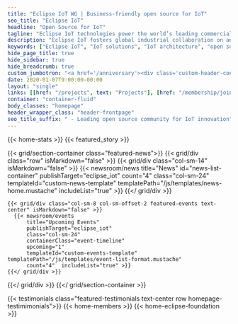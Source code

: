 ```yaml
---
title: "Eclipse IoT WG | Business-friendly open source for IoT"
seo_title: "Eclipse IoT"
headline: "Open Source for IoT"
tagline: "Eclipse IoT technologies power the world’s leading commercial IoT solutions."
description: "Eclipse IoT fosters global industrial collaboration on an end-to-end secure and flexible IoT architecture fully focused on open source software"
keywords: ["Eclipse IoT", "IoT solutions", "IoT architecture", "open source software"]
hide_page_title: true
hide_sidebar: true
hide_breadcrumb: true
custom_jumbotron: "<a href='/anniversary'><div class='custom-header-container'><div class='icon-container'></div><img src='../assets/images/anniversary-icon.png' alt='Anniversary logo'/></div></a>"
date: 2020-01-07T9:00:00-00:00
layout: "single"
links: [[href: "/projects", text: "Projects"], [href: "/membership/join-us", text: "Join Us"]]
container: "container-fluid"
body_classes: "homepage"
header_wrapper_class: "header-frontpage"
seo_title_suffix: " - Leading open source community for IoT innovation"
---
```


{{< home-stats >}}
{{< featured_story >}}

{{< grid/section-container class="featured-news">}}
  {{< grid/div class="row" isMarkdown="false" >}}
    {{< grid/div class="col-sm-14" isMarkdown="false" >}}
      {{< newsroom/news
          title="News"
          id="news-list-container"
          publishTarget="eclipse_iot"
          count="4"
          class="col-sm-24"
          templateId="custom-news-template" templatePath="/js/templates/news-home.mustache"
          includeList="true" >}}
    {{</ grid/div >}}

    {{< grid/div class="col-sm-8 col-sm-offset-2 featured-events text-center" isMarkdown="false" >}}
      {{< newsroom/events
          title="Upcoming Events"
          publishTarget="eclipse_iot"
          class="col-sm-24"
          containerClass="event-timeline"
          upcoming="1"
          templateId="custom-events-template" templatePath="/js/templates/event-list-format.mustache"
          count="4"  includeList="true" >}}
    {{</ grid/div >}}
   {{</ grid/div >}}
{{</ grid/section-container >}}


{{< testimonials class="featured-testimonials text-center row homepage-testimimonials">}}
{{< home-members >}}
{{< home-eclipse-foundation >}}